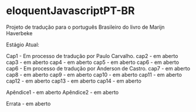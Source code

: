eloquentJavascriptPT-BR
=======================

Projeto de tradução para o português Brasileiro do livro de Marijn Haverbeke

Estágio Atual:

Cap1 - Em processo de tradução por Paulo Carvalho.
cap2 - em aberto
cap3 - em aberto
cap4 - em aberto
cap5 - em aberto
cap6 - em aberto
cap6 - Em processo de tradução por Anderson de Castro.
cap7 - em aberto
cap8 - em aberto
cap9 - em aberto
cap10 - em aberto
cap11 - em aberto
cap12 - em aberto
cap13 - em aberto
cap14 - em aberto

Apêndice1 - em aberto
Apêndice2 - em aberto

Errata - em aberto
